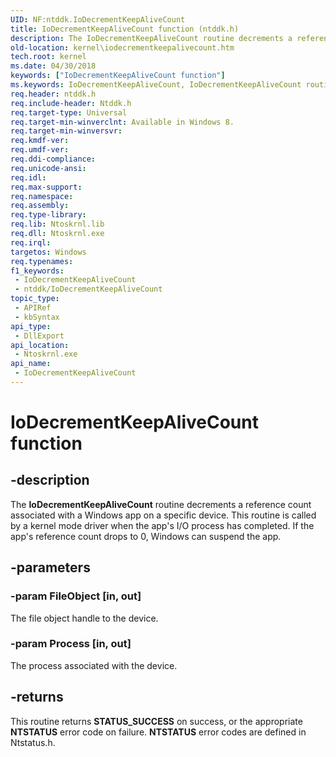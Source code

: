 ```yaml
---
UID: NF:ntddk.IoDecrementKeepAliveCount
title: IoDecrementKeepAliveCount function (ntddk.h)
description: The IoDecrementKeepAliveCount routine decrements a reference count associated with a Windows app on a specific device.
old-location: kernel\iodecrementkeepalivecount.htm
tech.root: kernel
ms.date: 04/30/2018
keywords: ["IoDecrementKeepAliveCount function"]
ms.keywords: IoDecrementKeepAliveCount, IoDecrementKeepAliveCount routine [Kernel-Mode Driver Architecture], kernel.iodecrementkeepalivecount, ntddk/IoDecrementKeepAliveCount
req.header: ntddk.h
req.include-header: Ntddk.h
req.target-type: Universal
req.target-min-winverclnt: Available in Windows 8.
req.target-min-winversvr: 
req.kmdf-ver: 
req.umdf-ver: 
req.ddi-compliance: 
req.unicode-ansi: 
req.idl: 
req.max-support: 
req.namespace: 
req.assembly: 
req.type-library: 
req.lib: Ntoskrnl.lib
req.dll: Ntoskrnl.exe
req.irql: 
targetos: Windows
req.typenames: 
f1_keywords:
 - IoDecrementKeepAliveCount
 - ntddk/IoDecrementKeepAliveCount
topic_type:
 - APIRef
 - kbSyntax
api_type:
 - DllExport
api_location:
 - Ntoskrnl.exe
api_name:
 - IoDecrementKeepAliveCount
---
```


# IoDecrementKeepAliveCount function


## -description

The <b>IoDecrementKeepAliveCount</b> routine decrements a reference count associated with a Windows app on a specific device. This routine is called by a kernel mode driver when the app's I/O process has completed.  If the app's reference count drops to 0, Windows can suspend the app.

## -parameters

### -param FileObject [in, out]


The file object handle to the device.

### -param Process [in, out]


The process associated with the device.

## -returns

This routine returns <b>STATUS_SUCCESS</b> on success, or the appropriate <b>NTSTATUS</b> error code on failure. <b>NTSTATUS</b> error codes are defined in Ntstatus.h.

